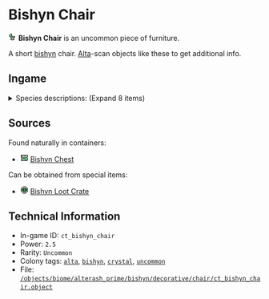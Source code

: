 # Bishyn Chair

<img src="https://raw.githubusercontent.com/Ceterai/Enternia/main/objects/biome/alterash_prime/bishyn/decorative/chair/icon.png" alt="Bishyn Chair icon" loading="lazy" height="16px" width="auto" /> **Bishyn Chair** is an uncommon piece of furniture.

A short [bishyn](https://ceterai.github.io/MyEnternia/Wiki/Tags/Bishyn) chair. [Alta](https://ceterai.github.io/MyEnternia/Wiki/Tags/Alta)-scan objects like these to get additional info.

## Ingame

<details markdown="1"><summary>Species descriptions: (Expand 8 items)</summary>

- Alta: These sleek wide chairs are iconic to the space-hungry bishyn architecture style.
- Apex: A short chair inlaid with poisonous crystal. I won't sit here.
- Avian: This chair looks like a cute little throne.
- Floran: A sssmall chair.
- Glitch: Calm. A gray chair with a hole for a crystal.
- Human: I mostly prefer a high back chairs, but this one is cool too.
- Hylotl: This chair looks slightly unbalanced on its back.
- Novakid: A comfy little chair.

</details>

## Sources

Found naturally in containers:

- <img src="https://raw.githubusercontent.com/Ceterai/Enternia/main/objects/biome/alterash_prime/bishyn/decorative/chest/icon.png" alt="Bishyn Chest icon" loading="lazy" height="16px" width="auto" /> [Bishyn Chest](https://ceterai.github.io/MyEnternia/Wiki/BishynChest)

Can be obtained from special items:

- <img src="https://raw.githubusercontent.com/Ceterai/Enternia/main/items/active/alta/loot/biome/ct_bishyn_loot.png" alt="Bishyn Loot Crate icon" loading="lazy" height="16px" width="auto" /> [Bishyn Loot Crate](https://ceterai.github.io/MyEnternia/Wiki/BishynLootCrate)

## Technical Information

- In-game ID: `ct_bishyn_chair`
- Power: `2.5`
- Rarity: `Uncommon`
- Colony tags: [`alta`](https://ceterai.github.io/MyEnternia/Wiki/Tags/Alta), [`bishyn`](https://ceterai.github.io/MyEnternia/Wiki/Tags/Bishyn), [`crystal`](https://ceterai.github.io/MyEnternia/Wiki/Tags/Crystal), [`uncommon`](https://ceterai.github.io/MyEnternia/Wiki/Tags/Uncommon)
- File: [`/objects/biome/alterash_prime/bishyn/decorative/chair/ct_bishyn_chair.object`](https://github.com/Ceterai/Enternia/blob/main/objects/biome/alterash_prime/bishyn/decorative/chair/ct_bishyn_chair.object)
